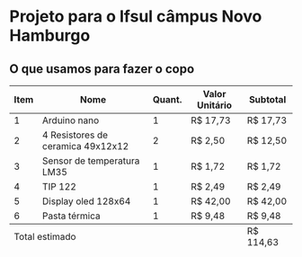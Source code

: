 # Projeto para o Ifsul câmpus Novo Hamburgo

## O que usamos para fazer o copo
<body>
<table>
    <thead>
        <tr>
            <th>Item</th>
            <th>Nome</th>
            <th>Quant.</th>
            <th>Valor Unitário</th>
            <th>Subtotal</th>
        </tr>
    </thead>
    <tbody>
        <tr>
            <td>1</td>
            <td>Arduino nano</td>
            <td>1</td>
            <td>R$ 17,73</td>
            <td>R$ 17,73</td>
        </tr>
        <tr>
            <td>2</td>
            <td>4 Resistores de ceramica 49x12x12</td>
            <td>2</td>
            <td>R$ 2,50</td>
            <td>R$ 12,50</td>
        </tr>
        <tr>
            <td>3</td>
            <td>Sensor de temperatura LM35</td>
            <td>1</td>
            <td>R$ 1,72</td>
            <td>R$ 1,72</td>
        </tr>
        <tr>
            <td>4</td>
            <td>TIP 122 </td>
            <td>1</td>
            <td>R$ 2,49</td>
            <td>R$ 2,49</td>
        </tr>
        <tr>
            <td>5</td>
            <td>Display oled 128x64</td>
            <td>1</td>
            <td>R$ 42,00</td>
            <td>R$ 42,00</td>
        </tr>
        <tr>
            <td>6</td>
            <td>Pasta térmica</td>
            <td>1</td>
            <td>R$ 9,48</td>
            <td>R$ 9,48</td>
        </tr>
    </tbody>
    <tfoot>
        <tr>
            <td colspan="4">Total estimado</td>
            <td>R$ 114,63</td>
        </tr>
    </tfoot>
</table>
